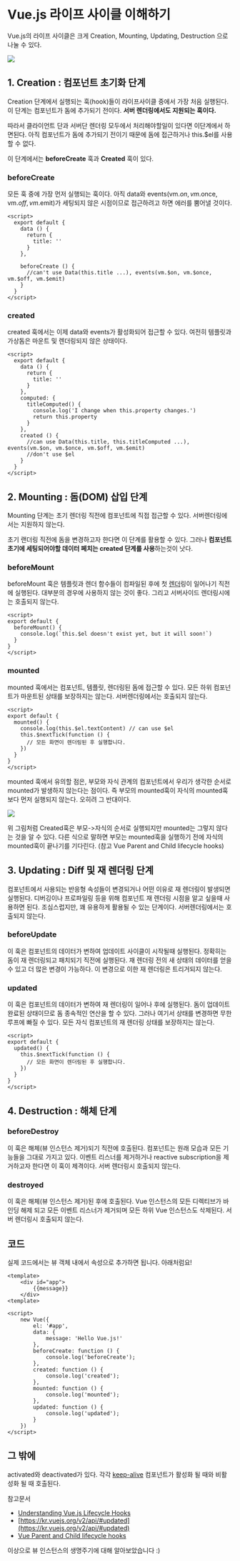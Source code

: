# Vue.js 라이프 사이클 이해하기

Vue.js의 라이프 사이클은 크게 Creation, Mounting, Updating, Destruction 으로 나눌 수 있다.

![](https://cdn-images-1.medium.com/max/1600/1*tnSXRrpLBYmfHnIagITlcg.png)

## **1. Creation : 컴포넌트 초기화 단계**

Creation 단계에서 실행되는 훅(hook)들이 라이프사이클 중에서 가장 처음 실행된다. 이 단계는 컴포넌트가 돔에 추가되기 전이다. **서버 렌더링에서도 지원되는 훅이다.**

따라서 클라이언트 단과 서버단 렌더링 모두에서 처리해야할일이 있다면 이단계에서 하면된다. 아직 컴포넌트가 돔에 추가되기 전이기 때문에 돔에 접근하거나 this.$el를 사용할 수 없다.

이 단계에서는 **beforeCreate** 훅과 **Created** 훅이 있다.

### **beforeCreate**

모든 훅 중에 가장 먼저 실행되는 훅이다. 아직 data와 events(vm.$on, vm.$once, vm.$off, vm.$emit)가 세팅되지 않은 시점이므로 접근하려고 하면 에러를 뿜어낼 것이다.

    <script>
      export default {
        data () {
          return {
            title: ''
          }
        },
    
        beforeCreate () {
          //can't use Data(this.title ...), events(vm.$on, vm.$once, vm.$off, vm.$emit)
        }
      }
    </script>

### **created**

created 훅에서는 이제 data와 events가 활성화되어 접근할 수 있다. 여전히 템플릿과 가상돔은 마운트 및 렌더링되지 않은 상태이다.

    <script>
      export default {
        data () {
          return {
            title: ''
          }
        },
        computed: {
          titleComputed() {
            console.log('I change when this.property changes.')
            return this.property
          }
        },
        created () {
          //can use Data(this.title, this.titleComputed ...), events(vm.$on, vm.$once, vm.$off, vm.$emit)
          //don't use $el
        }
      }
    </script>

## **2. Mounting : 돔(DOM) 삽입 단계**

Mounting 단계는 초기 렌더링 직전에 컴포넌트에 직접 접근할 수 있다. 서버렌더링에서는 지원하지 않는다.

초기 랜더링 직전에 돔을 변경하고자 한다면 이 단계를 활용할 수 있다. 그러나 **컴포넌트 초기에 세팅되어야할 데이터 페치는 created 단계를 사용**하는것이 낫다.

### **beforeMount**

beforeMount 훅은 템플릿과 렌더 함수들이 컴파일된 후에 첫 [렌더](https://kr.vuejs.org/v2/api/#render)링이 일어나기 직전에 실행된다. 대부분의 경우에 사용하지 않는 것이 좋다. 그리고 서버사이드 렌더링시에는 호출되지 않는다.

    <script>
    export default {
      beforeMount() {
        console.log(`this.$el doesn't exist yet, but it will soon!`)
      }
    }
    </script>

### **mounted**

mounted 훅에서는 컴포넌트, 템플릿, 렌더링된 돔에 접근할 수 있다. 모든 하위 컴포넌트가 마운트된 상태를 보장하지는 않는다. 서버렌더링에서는 호출되지 않는다.

    <script>
    export default {
      mounted() {
        console.log(this.$el.textContent) // can use $el
        this.$nextTick(function () {
          // 모든 화면이 렌더링된 후 실행합니다.
        })
      }
    }
    </script>

mounted 훅에서 유의할 점은, 부모와 자식 관계의 컴포넌트에서 우리가 생각한 순서로 mounted가 발생하지 않는다는 점이다. 즉 부모의 mounted훅이 자식의 mounted훅보다 먼저 실행되지 않는다. 오히려 그 반대이다.

![](https://cdn-images-1.medium.com/max/1600/1*7nxq9WPZrQA_0tj0ultWqw.png)

위 그림처럼 Created훅은 부모->자식의 순서로 실행되지만 mounted는 그렇지 않다는 것을 알 수 있다. 다른 식으로 말하면 부모는 mounted훅을 실행하기 전에 자식의 mounted훅이 끝나기를 기다린다. (참고 Vue Parent and Child lifecycle hooks)

## **3. Updating : Diff 및 재 렌더링 단계**

컴포넌트에서 사용되는 반응형 속성들이 변경되거나 어떤 이유로 재 렌더링이 발생되면 실행된다. 디버깅이나 프로파일링 등을 위해 컴포넌트 재 렌더링 시점을 알고 싶을때 사용하면 된다. 조심스럽지만, 꽤 유용하게 활용될 수 있는 단계이다. 서버렌더링에서는 호출되지 않는다.

### **beforeUpdate**

이 훅은 컴포넌트의 데이터가 변하여 업데이트 사이클이 시작될때 실행된다. 정확히는 돔이 재 렌더링되고 패치되기 직전에 실행된다. 재 렌더링 전의 새 상태의 데이터를 얻을 수 있고 더 많은 변경이 가능하다. 이 변경으로 이한 재 렌더링은 트리거되지 않는다.

### **updated**

이 훅은 컴포넌트의 데이터가 변하여 재 렌더링이 일어나 후에 실행된다. 돔이 업데이트 완료된 상태이므로 돔 종속적인 연산을 할 수 있다. 그러나 여기서 상태를 변경하면 무한루프에 빠질 수 있다. 모든 자식 컴포넌트의 재 렌더링 상태를 보장하지는 않는다.

    <script>
    export default {
      updated() {
        this.$nextTick(function () {
          // 모든 화면이 렌더링된 후 실행합니다.
        })
      }
    }
    </script>

## **4. Destruction : 해체 단계**

### **beforeDestroy**

이 훅은 해체(뷰 인스턴스 제거)되기 직전에 호출된다. 컴포넌트는 원래 모습과 모든 기능들을 그대로 가지고 있다. 이벤트 리스너를 제거하거나 reactive subscription을 제거하고자 한다면 이 훅이 제격이다. 서버 렌더링시 호출되지 않는다.

### **destroyed**

이 훅은 해체(뷰 인스턴스 제거)된 후에 호출된다. Vue 인스턴스의 모든 디렉티브가 바인딩 해제 되고 모든 이벤트 리스너가 제거되며 모든 하위 Vue 인스턴스도 삭제된다. 서버 렌더링시 호출되지 않는다.

## 코드

실제 코드에서는 뷰 객체 내에서 속성으로 추가하면 됩니다. 아래처럼요!

    <template>
    	<div id="app">
    		{{message}}
    	</div>
    <template>
    
    <script>
    	new Vue({
    		el: '#app',
    		data: {
    			message: 'Hello Vue.js!'
    		},
    		beforeCreate: function () {
    			console.log('beforeCreate');
    		},
    		created: function () {
    			console.log('created');
    		},
    		mounted: function () {
    			console.log('mounted');
    		},
    		updated: function () {
    			console.log('updated');
    		}
    	})
    </script>

## **그 밖에**

activated와 deactivated가 있다. 각각 [keep-alive](https://kr.vuejs.org/v2/api/#keep-alive) 컴포넌트가 활성화 될 때와 비활성화 될 때 호출된다.

참고문서

- [Understanding Vue.js Lifecycle Hooks](https://alligator.io/vuejs/component-lifecycle/)
- [https://kr.vuejs.org/v2/api/#updated](https://kr.vuejs.org/v2/api/#updated)
- [Vue Parent and Child lifecycle hooks](https://medium.com/@brockreece/vue-parent-and-child-lifecycle-hooks-5d6236bd561f)

이상으로 뷰 인스턴스의 생명주기에 대해 알아보았습니다 :)